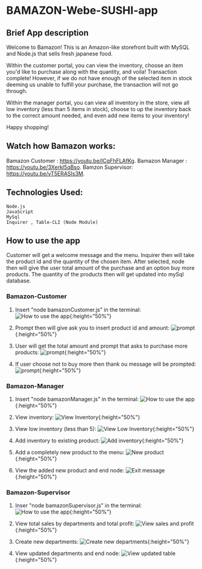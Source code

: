 # BAMAZON-Webe-SUSHI-app

## Brief App description

Welcome to Bamazon! This is an Amazon-like storefront built with MySQL and Node.js that sells fresh japanese food. 

Within the customer portal, you can view the inventory, choose an item you'd like to purchase
along with the quantity, and voila! Transaction complete! However, if we do not have enough 
of the selected item in stock deeming us unable to fulfill your purchase, the transaction 
will not go through.

Within the manager portal, you can view all inventory in the store, view all low
inventory (less than 5 items in stock), choose to up the inventory back to the correct amount
needed, and even add new items to your inventory! 

Happy shopping!

## Watch how Bamazon works:
Bamazon Customer : https://youtu.be/ICqFhFLAfKg.
Bamazon Manager : https://youtu.be/3XerkI5qBso.
Bamzon Supervisor: https://youtu.be/vT5ERASIs3M.

## Technologies Used:
    Node.js
    JavaScript
    MySql
    Inquirer , Table-CLI (Node Module)

## How to use the app
Customer will get a welcome message and the menu. Inquirer then will take the product id and the quantity of the chosen item. After selected, node then will give the user total amount of the purchase and an option buy more products. The quantity of the products then will get updated into mySql database.

### Bamazon-Customer
1. Insert "node bamazonCustomer.js" in the terminal:
![How to use the app](https://i.imgur.com/mYliPxO.png){:height="50%"}

2. Prompt then will give ask you to insert product id and amount:
![prompt](https://i.imgur.com/ZTs8C4J.png){:height="50%"}

3. User will get the total amount and prompt that asks to purchase more products:
![prompt](https://i.imgur.com/7cabooG.png){:height="50%"}

4. If user choose not to buy more then thank ou message will be prompted:
![prompt](https://i.imgur.com/KhhgYVB.png){:height="50%"}

### Bamazon-Manager
1. Insert "node bamazonManager.js" in the terminal: 
![How to use the app](https://i.imgur.com/YSIil7d.png){:height="50%"}

2. View inventory:
![View Inventory](https://i.imgur.com/mJfBgGJ.png){:height="50%"}

3. View low inventory (less than 5):
![View Low Inventory](https://i.imgur.com/gDTFrKC.png){:height="50%"}

4. Add inventory to existing product:
![Add inventory](https://i.imgur.com/j8NSzG6.png){:height="50%"}

5. Add a completely new product to the menu: 
![New product](https://i.imgur.com/tIgud9X.png){:height="50%"}

6. View the added new product and end node:
![Exit message](https://i.imgur.com/LIOD3Pz.png){:height="50%"}

### Bamazon-Supervisor
1. Inser "node bamazonSupervisor.js" in the terminal:
![How to use the app](https://i.imgur.com/zzVOyyh.png){:height="50%"}

2. View total sales by departments and total profit:
![View sales and profit](https://i.imgur.com/FHZ9vkV.png){:height="50%"}

3. Create new departments:
![Create new departments](https://i.imgur.com/k38Tsch.png){:height="50%"}

4. View updated departments and end node:
![View updated table](https://i.imgur.com/gtItl7L.png){:height="50%"}